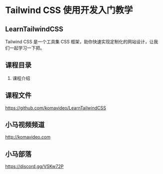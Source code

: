 Tailwind CSS 使用开发入门教学
===========================

## LearnTailwindCSS

Tailwind CSS 是一个工具集 CSS 框架，助你快速实现定制化的网站设计，让我们一起学习一下把。

## 课程目录

01. 课程介绍


## 课程文件

https://github.com/komavideo/LearnTailwindCSS

## 小马视频频道

http://komavideo.com

## 小马部落

https://discord.gg/VSKw72P
